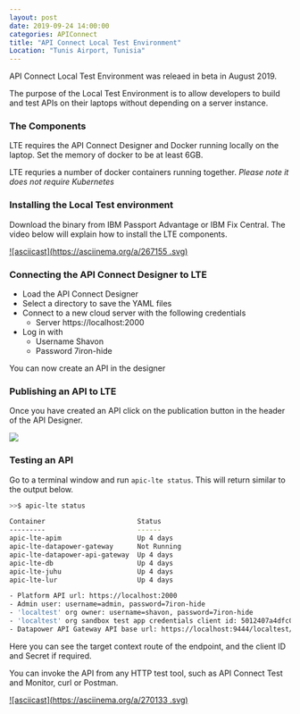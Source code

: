 ```yaml
---
layout: post
date: 2019-09-24 14:00:00
categories: APIConnect
title: "API Connect Local Test Environment"
Location: "Tunis Airport, Tunisia"
---
```


API Connect Local Test Environment was releaed in beta in August 2019.

The purpose of the Local Test Environment is to allow developers to build and test APIs on their laptops without depending on a server instance.

<!--more-->


### The Components

LTE requires the API Connect Designer and Docker running locally on the laptop. Set the memory of docker to be at least 6GB.

LTE requries a number of docker containers running together. *Please note it does not require Kubernetes*

### Installing the Local Test environment

Download the binary from IBM Passport Advantage or IBM Fix Central. The video below will explain how to install the LTE components.


[![asciicast](https://asciinema.org/a/267155
.svg)](https://asciinema.org/a/267155
)


### Connecting the API Connect Designer to LTE

* Load the API Connect Designer
* Select a directory to save the YAML files
* Connect to a new cloud server with the following credentials
  - Server https://localhost:2000
* Log in with
  - Username Shavon
  - Password 7iron-hide

You can now create an API in the designer

### Publishing an API to LTE

Once you have created an API click on the publication button in the header of the API Designer.


![](images/publishButton.png)



### Testing an API

Go to a terminal window and run `apic-lte status`. This will return similar to the output below.

```bash
>>$ apic-lte status

Container                       Status
---------                       ------
apic-lte-apim                   Up 4 days
apic-lte-datapower-gateway      Not Running
apic-lte-datapower-api-gateway  Up 4 days
apic-lte-db                     Up 4 days
apic-lte-juhu                   Up 4 days
apic-lte-lur                    Up 4 days

- Platform API url: https://localhost:2000
- Admin user: username=admin, password=7iron-hide
- 'localtest' org owner: username=shavon, password=7iron-hide
- 'localtest' org sandbox test app credentials client id: 5012407a4dfc0552d2808f86110c969d , client secret: 4801972213b8b28ebb4b7d7c3fcaaff9
- Datapower API Gateway API base url: https://localhost:9444/localtest/sandbox/
```

Here you can see the target context route of the endpoint, and the client ID and Secret if required.

You can invoke the API from any HTTP test tool, such as API Connect Test and Monitor, curl or Postman.


[![asciicast](https://asciinema.org/a/270133
.svg)](https://asciinema.org/a/270133
)
